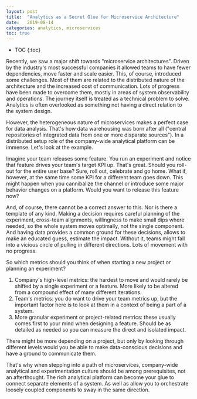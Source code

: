 ```yaml
---
layout: post
title:  "Analytics as a Secret Glue for Microservice Architecture"
date:   2019-08-14
categories: analytics, microservices
toc: true
---
```

* TOC
{:toc}

Recently, we saw a major shift towards "microservice architectures". Driven by the industry's most successful companies it allowed teams to have fewer dependencies, move faster and scale easier. This, of course, introduced some challenges. Most of them are related to the distributed nature of the architecture and the increased cost of communication. Lots of progress have been made to overcome them, mostly in areas of system observability and operations. The journey itself is treated as a technical problem to solve. Analytics is often overlooked as something not having a direct relation to the system design.

However, the heterogeneous nature of microservices makes a perfect case for data analysis. That's how data warehousing was born after all ("central repositories of integrated data from one or more disparate sources"). In a distributed setup role of the company-wide analytical platform can be immense. Let's look at the example.

Imagine your team releases some feature. You run an experiment and notice that feature drives your team's target KPI up. That's great. Should you roll-out for the entire user base? Sure, roll out, celebrate and go home. What if, however, at the same time some KPI for a different team goes down. This might happen when you cannibalize the channel or introduce some major behavior changes on a platform. Would you want to release this feature now?

And, of course, there cannot be a correct answer to this. Nor is there a template of any kind. Making a decision requires careful planning of the experiment, cross-team alignments, willingness to make small dips where needed, so the whole system moves optimally, not the single component. And having data provides a common ground for these decisions, allows to make an educated guess, estimate the impact. Without it, teams might fall into a vicious circle of pulling in different directions. Lots of movement with no progress.

So which metrics should you think of when starting a new project or planning an experiment?
1. Company's high-level metrics: the hardest to move and would rarely be shifted by a single experiment or a feature. More likely to be altered from a compound effect of many different iterations.
2. Team's metrics: you do want to drive your team metrics up, but the important factor here is to look at them in a context of being a part of a system.
3. More granular experiment or project-related metrics: these usually comes first to your mind when designing a feature. Should be as detailed as needed so you can measure the direct and isolated impact.

There might be more depending on a project, but only by looking through different levels would you be able to make data-conscious decisions and have a ground to communicate them.

That's why when stepping into a path of microservices, company-wide analytical and experimentation culture should be among prerequisites, not an afterthought. The rich analytical platform can become your glue to connect separate elements of a system. As well as allow you to orchestrate loosely coupled components to sway in the same direction.
